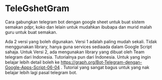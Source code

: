 # TeleGshetGram
Cara gabungkan telegram bot dengan google sheet untuk buat sistem semakan pdpr, koko dan lelain untuk mudahkan ibubapa dan murid malah guru untuk buat semakan.

Ada 2 versi yang boleh digunakan. Versi 1 adalah paling mudah sekali. Tidak menggunakan library, hanya guna services sediaada dalam Google Script sahaja. Untuk Versi 2, ada mengunakan library yang dibuat oleh Team telegram dari Indonesia. Tutorialnya pun dari Indonesia. Untuk yang ingin belajar lebih detail boleh ke https://graph.org/Bot-Telegram-dengan-Google-Apps-Script-06-04 . Tutorial yang sangat bagus untuk yang nak belajar lebih lagi pasal telegram bot.
